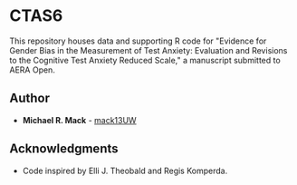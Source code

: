 # CTAS6
This repository houses data and supporting R code for "Evidence for Gender Bias in the Measurement of Test Anxiety: Evaluation and Revisions to the Cognitive Test Anxiety Reduced Scale," a manuscript submitted to AERA Open. 

## Author
* **Michael R. Mack** - [mack13UW](https://github.com/mack13UW)

## Acknowledgments
* Code inspired by Elli J. Theobald and Regis Komperda.
